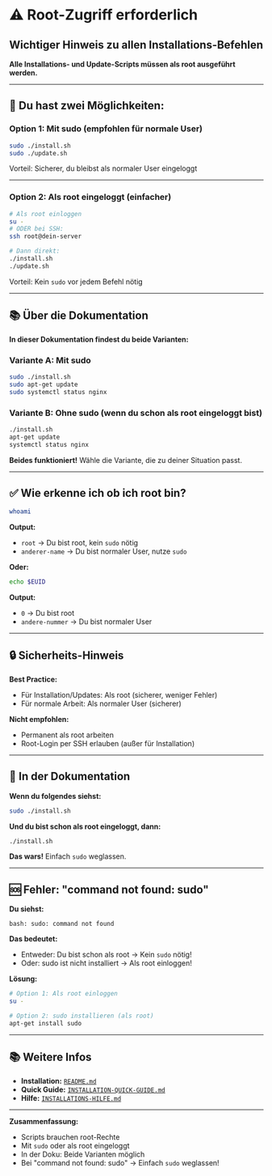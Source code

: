 # ⚠️ Root-Zugriff erforderlich

## Wichtiger Hinweis zu allen Installations-Befehlen

**Alle Installations- und Update-Scripts müssen als root ausgeführt werden.**

---

## 🔑 Du hast zwei Möglichkeiten:

### Option 1: Mit sudo (empfohlen für normale User)

```bash
sudo ./install.sh
sudo ./update.sh
```

Vorteil: Sicherer, du bleibst als normaler User eingeloggt

---

### Option 2: Als root eingeloggt (einfacher)

```bash
# Als root einloggen
su -
# ODER bei SSH:
ssh root@dein-server

# Dann direkt:
./install.sh
./update.sh
```

Vorteil: Kein `sudo` vor jedem Befehl nötig

---

## 📚 Über die Dokumentation

**In dieser Dokumentation findest du beide Varianten:**

### Variante A: Mit sudo
```bash
sudo ./install.sh
sudo apt-get update
sudo systemctl status nginx
```

### Variante B: Ohne sudo (wenn du schon als root eingeloggt bist)
```bash
./install.sh
apt-get update
systemctl status nginx
```

**Beides funktioniert!** Wähle die Variante, die zu deiner Situation passt.

---

## ✅ Wie erkenne ich ob ich root bin?

```bash
whoami
```

**Output:**
- `root` → Du bist root, kein `sudo` nötig
- `anderer-name` → Du bist normaler User, nutze `sudo`

**Oder:**
```bash
echo $EUID
```

**Output:**
- `0` → Du bist root
- `andere-nummer` → Du bist normaler User

---

## 🔒 Sicherheits-Hinweis

**Best Practice:**
- Für Installation/Updates: Als root (sicherer, weniger Fehler)
- Für normale Arbeit: Als normaler User (sicherer)

**Nicht empfohlen:**
- Permanent als root arbeiten
- Root-Login per SSH erlauben (außer für Installation)

---

## 📝 In der Dokumentation

**Wenn du folgendes siehst:**
```bash
sudo ./install.sh
```

**Und du bist schon als root eingeloggt, dann:**
```bash
./install.sh
```

**Das wars!** Einfach `sudo` weglassen.

---

## 🆘 Fehler: "command not found: sudo"

**Du siehst:**
```
bash: sudo: command not found
```

**Das bedeutet:**
- Entweder: Du bist schon als root → Kein `sudo` nötig!
- Oder: sudo ist nicht installiert → Als root einloggen!

**Lösung:**
```bash
# Option 1: Als root einloggen
su -

# Option 2: sudo installieren (als root)
apt-get install sudo
```

---

## 📚 Weitere Infos

- **Installation:** [`README.md`](README.md)
- **Quick Guide:** [`INSTALLATION-QUICK-GUIDE.md`](INSTALLATION-QUICK-GUIDE.md)
- **Hilfe:** [`INSTALLATIONS-HILFE.md`](INSTALLATIONS-HILFE.md)

---

**Zusammenfassung:**
- Scripts brauchen root-Rechte
- Mit `sudo` oder als root eingeloggt
- In der Doku: Beide Varianten möglich
- Bei "command not found: sudo" → Einfach `sudo` weglassen!
